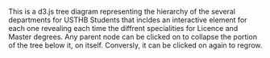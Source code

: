 This is a d3.js tree diagram representing the hierarchy of the several departments for USTHB Students that incldes an interactive element for each one revealing each time the diffrent specialities for Licence and Master degrees.
Any parent node can be clicked on to collapse the portion of the tree below it, on itself. Conversly, it can be clicked on again to regrow.
